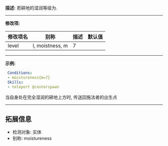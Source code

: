 **描述:** 若耕地的湿润等级为.

---

**修改项:**

| 修改项名  | 别称           | 描述                      | 默认值
| --------- | -------------  | ------------------------- |---|
| level | l, moistness, m | 7 |

---

**示例:**

```yaml
 Conditions:
 - moistureness{m=7}
 Skills:
 - teleport @casterspawn
```
当自身处在完全湿润的耕地上方时, 传送回施法者的出生点

---

拓展信息
---

- 检测对象: 实体
- 别称: moistureness